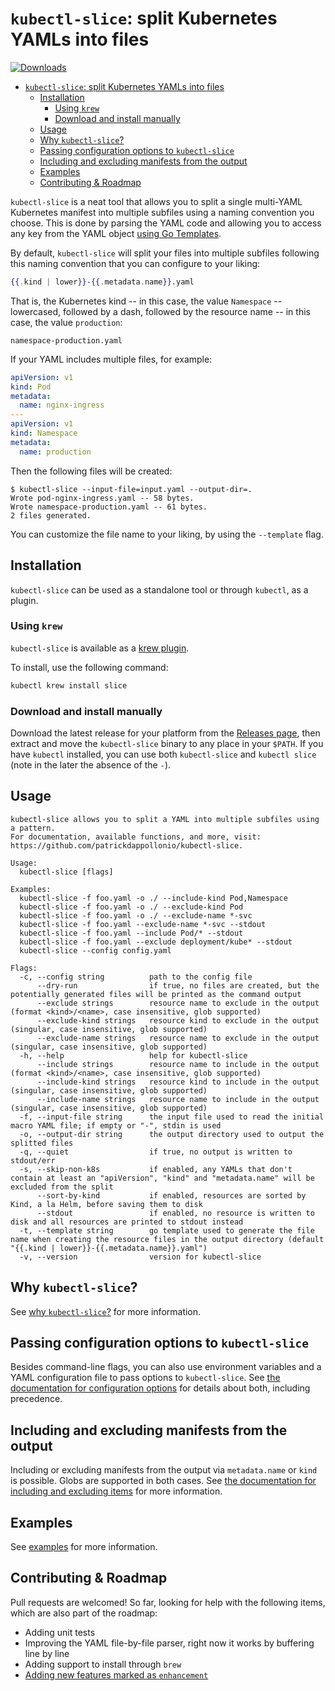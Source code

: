 # `kubectl-slice`: split Kubernetes YAMLs into files

[![Downloads](https://img.shields.io/github/downloads/patrickdappollonio/kubectl-slice/total?color=blue&logo=github&style=flat-square)](https://github.com/patrickdappollonio/kubectl-slice/releases)

- [`kubectl-slice`: split Kubernetes YAMLs into files](#kubectl-slice-split-kubernetes-yamls-into-files)
  - [Installation](#installation)
    - [Using `krew`](#using-krew)
    - [Download and install manually](#download-and-install-manually)
  - [Usage](#usage)
  - [Why `kubectl-slice`?](#why-kubectl-slice)
  - [Passing configuration options to `kubectl-slice`](#passing-configuration-options-to-kubectl-slice)
  - [Including and excluding manifests from the output](#including-and-excluding-manifests-from-the-output)
  - [Examples](#examples)
  - [Contributing \& Roadmap](#contributing--roadmap)

`kubectl-slice` is a neat tool that allows you to split a single multi-YAML Kubernetes manifest into multiple subfiles using a naming convention you choose. This is done by parsing the YAML code and allowing you to access any key from the YAML object [using Go Templates](https://pkg.go.dev/text/template).

By default, `kubectl-slice` will split your files into multiple subfiles following this naming convention that you can configure to your liking:

```handlebars
{{.kind | lower}}-{{.metadata.name}}.yaml
```

That is, the Kubernetes kind -- in this case, the value `Namespace` -- lowercased, followed by a dash, followed by the resource name -- in this case, the value `production`:

```text
namespace-production.yaml
```

If your YAML includes multiple files, for example:

```yaml
apiVersion: v1
kind: Pod
metadata:
  name: nginx-ingress
---
apiVersion: v1
kind: Namespace
metadata:
  name: production
```

Then the following files will be created:

```text
$ kubectl-slice --input-file=input.yaml --output-dir=.
Wrote pod-nginx-ingress.yaml -- 58 bytes.
Wrote namespace-production.yaml -- 61 bytes.
2 files generated.
```

You can customize the file name to your liking, by using the `--template` flag.

## Installation

`kubectl-slice` can be used as a standalone tool or through `kubectl`, as a plugin.

### Using `krew`

`kubectl-slice` is available as a [krew plugin](https://krew.sigs.k8s.io/docs/user-guide/installing-plugins/).

To install, use the following command:

```bash
kubectl krew install slice
```

### Download and install manually

Download the latest release for your platform from the [Releases page](https://github.com/patrickdappollonio/kubectl-slice/releases), then extract and move the `kubectl-slice` binary to any place in your `$PATH`. If you have `kubectl` installed, you can use both `kubectl-slice` and `kubectl slice` (note in the later the absence of the `-`).

## Usage

```text
kubectl-slice allows you to split a YAML into multiple subfiles using a pattern.
For documentation, available functions, and more, visit: https://github.com/patrickdappollonio/kubectl-slice.

Usage:
  kubectl-slice [flags]

Examples:
  kubectl-slice -f foo.yaml -o ./ --include-kind Pod,Namespace
  kubectl-slice -f foo.yaml -o ./ --exclude-kind Pod
  kubectl-slice -f foo.yaml -o ./ --exclude-name *-svc
  kubectl-slice -f foo.yaml --exclude-name *-svc --stdout
  kubectl-slice -f foo.yaml --include Pod/* --stdout
  kubectl-slice -f foo.yaml --exclude deployment/kube* --stdout
  kubectl-slice --config config.yaml

Flags:
  -c, --config string          path to the config file
      --dry-run                if true, no files are created, but the potentially generated files will be printed as the command output
      --exclude strings        resource name to exclude in the output (format <kind>/<name>, case insensitive, glob supported)
      --exclude-kind strings   resource kind to exclude in the output (singular, case insensitive, glob supported)
      --exclude-name strings   resource name to exclude in the output (singular, case insensitive, glob supported)
  -h, --help                   help for kubectl-slice
      --include strings        resource name to include in the output (format <kind>/<name>, case insensitive, glob supported)
      --include-kind strings   resource kind to include in the output (singular, case insensitive, glob supported)
      --include-name strings   resource name to include in the output (singular, case insensitive, glob supported)
  -f, --input-file string      the input file used to read the initial macro YAML file; if empty or "-", stdin is used
  -o, --output-dir string      the output directory used to output the splitted files
  -q, --quiet                  if true, no output is written to stdout/err
  -s, --skip-non-k8s           if enabled, any YAMLs that don't contain at least an "apiVersion", "kind" and "metadata.name" will be excluded from the split
      --sort-by-kind           if enabled, resources are sorted by Kind, a la Helm, before saving them to disk
      --stdout                 if enabled, no resource is written to disk and all resources are printed to stdout instead
  -t, --template string        go template used to generate the file name when creating the resource files in the output directory (default "{{.kind | lower}}-{{.metadata.name}}.yaml")
  -v, --version                version for kubectl-slice
```

## Why `kubectl-slice`?

See [why `kubectl-slice`?](docs/why.md) for more information.

## Passing configuration options to `kubectl-slice`

Besides command-line flags, you can also use environment variables and a YAML configuration file to pass options to `kubectl-slice`. See [the documentation for configuration options](docs/configuring-cli.md) for details about both, including precedence.

## Including and excluding manifests from the output

Including or excluding manifests from the output via `metadata.name` or `kind` is possible. Globs are supported in both cases. See [the documentation for including and excluding items](docs/including-excluding-items.md) for more information.

## Examples

See [examples](docs/examples.md) for more information.

## Contributing & Roadmap

Pull requests are welcomed! So far, looking for help with the following items, which are also part of the roadmap:

* Adding unit tests
* Improving the YAML file-by-file parser, right now it works by buffering line by line
* Adding support to install through `brew`
* [Adding new features marked as `enhancement`](//github.com/patrickdappollonio/kubectl-slice/issues?q=is%3Aissue+is%3Aopen+label%3Aenhancement)
